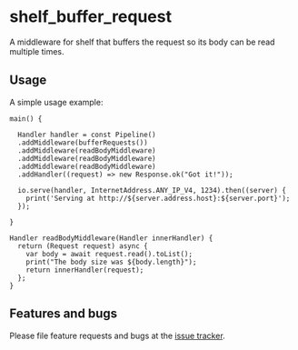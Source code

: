 # shelf_buffer_request

A middleware for shelf that buffers the request so its body can be read multiple times.

## Usage

A simple usage example:

    main() {

      Handler handler = const Pipeline()
      .addMiddleware(bufferRequests())
      .addMiddleware(readBodyMiddleware)
      .addMiddleware(readBodyMiddleware)
      .addMiddleware(readBodyMiddleware)
      .addHandler((request) => new Response.ok("Got it!"));

      io.serve(handler, InternetAddress.ANY_IP_V4, 1234).then((server) {
        print('Serving at http://${server.address.host}:${server.port}');
      });

    }

    Handler readBodyMiddleware(Handler innerHandler) {
      return (Request request) async {
        var body = await request.read().toList();
        print("The body size was ${body.length}");
        return innerHandler(request);
      };
    }

## Features and bugs

Please file feature requests and bugs at the [issue tracker][tracker].

[tracker]: https://github.com/jonaskello/shelf_buffer_request/issues
